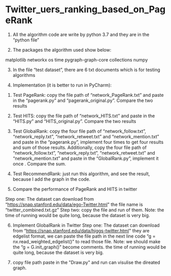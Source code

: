 # Twitter_uers_ranking_based_on_PageRank

1. All the algorithm code are write by python 3.7 and they are in the “python file”

2. The packages the algorithm used show below:

matplotlib
networkx
os
time
pygraph-graph-core
collections
numpy

3. In the file “test dataset”, there are 6 txt documents which is for testing algorithms

4. Implementation (it is better to run in PyCharm):

1) Test PageRank: copy the file path of “network_PageRank.txt” and paste in the “pagerank.py” and  “pagerank_original.py”. Compare the two results
2) Test HITS: copy the file path of “network_HITS.txt” and paste in the “HITS.py” and  “HITS_original.py”. Compare the two results
3) Test GlobalRank: copy the four file path of “network_follow.txt”, “network_reply.txt”,  “network_retweet.txt” and “network_mention.txt” and paste in the “pagerank.py”, implement four times to get four results and sum of those results.   Additionally, copy the four file path of “network_follow.txt”, “network_reply.txt”,  “network_retweet.txt” and “network_mention.txt” and paste in the “GlobalRank.py”, implement it once .  Compare the sum.
                         
4) Test RecommendRank: just run this algorithm, and see the result, because I add the graph in the code. 

5. Compare the performance of PageRank and HITS in twitter 

Step one: The dataset can download from “https://snap.stanford.edu/data/ego-Twitter.html" the file name is “twitter_combined.txt.gz”
Step two: copy the file and run of them.
Note: the time of running would be quite long, because the dataset is very big.

6. Implement GlobalRank in Twitter
Step one: The dataset can download from “https://snap.stanford.edu/data/higgs-twitter.html" they are edgelist format, we can paste the file path in the next line code “g = nx.read_weighted_edgelist()” to read those file. 
Note: we should make the “g = G.init_graph()” become comments. 
      the time of running would be quite long, because the dataset is very big.

7. copy file path paste in the "Draw.py" and run can visulise the direated graph.
